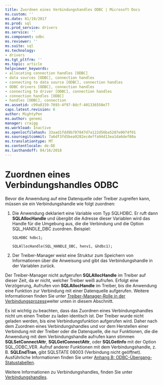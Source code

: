 ```yaml
---
title: Zuordnen eines Verbindungshandles ODBC | Microsoft Docs
ms.custom: ''
ms.date: 01/19/2017
ms.prod: sql
ms.prod_service: drivers
ms.service: ''
ms.component: odbc
ms.reviewer: ''
ms.suite: sql
ms.technology:
- drivers
ms.tgt_pltfrm: ''
ms.topic: article
helpviewer_keywords:
- allocating connection handles [ODBC]
- data sources [ODBC], connection handles
- connecting to data source [ODBC], connection handles
- ODBC drivers [ODBC], connection handles
- connecting to driver [ODBC], connection handles
- connection handles [ODBC]
- handles [ODBC], connection
ms.assetid: c99a8159-7693-4f97-8dcf-401336550e77
caps.latest.revision: 6
author: MightyPen
ms.author: genemi
manager: craigg
ms.workload: Inactive
ms.openlocfilehash: 33aad1fdd9b707847d7a122d56ba5207e0074f01
ms.sourcegitcommit: 7a6df3fd5bea9282ecdeffa94d13ea1da6def80a
ms.translationtype: MT
ms.contentlocale: de-DE
ms.lasthandoff: 04/16/2018
---
```

# <a name="allocating-a-connection-handle-odbc"></a>Zuordnen eines Verbindungshandles ODBC
Bevor die Anwendung auf eine Datenquelle oder Treiber zugreifen kann, müssen sie ein Verbindungshandle wie folgt zuordnen:  
  
1.  Die Anwendung deklariert eine Variable vom Typ SQLHDBC. Er ruft dann **SQLAllocHandle** und übergibt die Adresse dieser Variablen wird das Handle für die Umgebung aus, die die Verbindung und die Option SQL_HANDLE_DBC zuordnen. Beispiel:  
  
    ```  
    SQLHDBC hdbc1;  
  
    SQLAllocHandle(SQL_HANDLE_DBC, henv1, &hdbc1);  
    ```  
  
2.  Der Treiber-Manager weist eine Struktur zum Speichern von Informationen über die Anweisung und gibt das Verbindungshandle in der Variablen zurück.  
  
 Der Treiber-Manager nicht aufgerufen **SQLAllocHandle** im Treiber auf dieser Zeit, da er nicht, welcher Treiber weiß aufrufen. Erfolgt eine Verzögerung, Aufrufen von **SQLAllocHandle** im Treiber, bis die Anwendung eine Funktion zur Verbindung mit einer Datenquelle aufgerufen. Weitere Informationen finden Sie unter [Treiber-Manager-Rolle in der Verbindungsprozess](../../../odbc/reference/develop-app/driver-manager-s-role-in-the-connection-process.md)weiter unten in diesem Abschnitt.  
  
 Es ist wichtig zu beachten, dass das Zuordnen eines Verbindungshandles nicht um einen Treiber zu laden identisch ist. Der Treiber wurde nicht geladen werden, bis eine Verbindungsfunktion aufgerufen wird. Daher nach dem Zuordnen eines Verbindungshandles und vor dem Herstellen einer Verbindung mit der Treiber oder die Datenquelle, die nur Funktionen, die die Anwendung mit dem Verbindungshandle aufrufen kann stimmen **SQLSetConnectAttr**, **SQLGetConnectAttr**, oder **SQLGetInfo** mit der Option SQL_ODBC_VER. Aufruf anderer Funktionen mit dem Verbindungshandle, z. B. **SQLEndTran**, gibt SQLSTATE 08003 (Verbindung nicht geöffnet). Ausführliche Informationen finden Sie unter [Anhang B: ODBC-Übergang-Statustabellen](../../../odbc/reference/appendixes/appendix-b-odbc-state-transition-tables.md).  
  
 Weitere Informationen zu Verbindungshandles, finden Sie unter [Verbindungshandles](../../../odbc/reference/develop-app/connection-handles.md).
